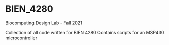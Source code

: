 # BIEN_4280
Biocomputing Design Lab - Fall 2021

Collection of all code written for BIEN 4280
Contains scripts for an MSP430 microcontroller
